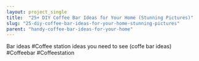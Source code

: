 ```yaml
---
layout: project_single
title:  "25+ DIY Coffee Bar Ideas for Your Home (Stunning Pictures)"
slug: "25-diy-coffee-bar-ideas-for-your-home-stunning-pictures"
parent: "handy-coffee-bar-ideas-for-your-home"
---
```

Bar ideas #Coffee station ideas you need to see (coffe bar ideas) #Coffeebar #Coffeestation